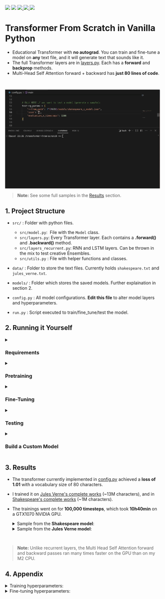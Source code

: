 <p align="left">
    <a href="https://github.com/eduardoleao052/Transformer-from-scratch/pulse" alt="Activity">
        <img src="https://img.shields.io/github/commit-activity/m/eduardoleao052/Transformer-from-scratch" /></a>
    <a href="https://github.com/eduardoleao052/Transformer-from-scratch/graphs/contributors" alt="Contributors">
        <img src="https://img.shields.io/github/contributors/eduardoleao052/Transformer-from-scratch" /></a>
    <a href="https://www.python.org/">
        <img src="https://img.shields.io/badge/language-Python-blue">
    </a>
    <a href="mailto:eduardoleao052@usp.br">
        <img src="https://img.shields.io/badge/-Email-red?style=flat-square&logo=gmail&logoColor=white">
    </a>
    <a href=""https://www.linkedin.com/in/eduardoleao052/">
        <img src="https://img.shields.io/badge/-Linkedin-blue?style=flat-square&logo=linkedin">
    </a>
</p>

# Transformer From Scratch in Vanilla Python
- Educational Transformer with __no autograd__. You can train and fine-tune a model on <b>any</b> text file, and it will generate text that sounds like it.
- The full Transformer layers are in [layers.py](src/layers.py). Each has a __forward__ and __backprop__ methods.
- Multi-Head Self Attention forward + backward has __just 80 lines of code__.

<br/>

<p align="center">
<img src="src/assets/transformer.gif" width="665" align="middle"  />
</p>

> **Note:** See some full samples in the [Results](#3-results) section.



## 1. Project Structure
- `src/` : Folder with python files.
  - `src/model.py`:  File with the `Model` class.
  - `src/layers.py`: Every Transformer layer. Each contains a __.forward()__ and __.backward()__ method.
  - `src/layers_recurrent.py`: RNN and LSTM layers. Can be thrown in the mix to test creative Ensembles.
  - `src/utils.py` : File with helper functions and classes.
- `data/` : Folder to store the text files. Currently holds `shakespeare.txt` and `jules_verne.txt`.

- `models/` : Folder which stores the saved models. Further explaination in section 2.

- `config.py` : All model configurations. <b>Edit this file</b> to alter model layers and hyperparameters.
  
- `run.py` : Script executed to train/fine_tune/test the model.
    
## 2. Running it Yourself
<details>
<summary> <h3> Requirements </h3> </summary>
  
- The required packages are listed in `recquirements.txt`.
- The torch tensors make computation a little faster, and so are is used on the Transformer implementation. However, autograd is NOT used. All backpropagation is manually implemented.
- The requirements can be installed on a virtual environment with the command:
```
pip install -r requirements.txt
```
- To run, install the necessary requirements and a text corpus (any text you wish to replicate, .txt format).
- Please download your text file in the data directory.
> **Note:** The training is by default implemented to detect CUDA availability, and run on CUDA if found.

</details>
<details>
<summary> <h3> Pretraining </h3> </summary>

- To pretrain a Transformer on language modeling (predicting next character), first go into `config.py` and chose the necessary arguments.
- In the `training_params` dictionary, choose:
  - `--corpus` (name of file in data directory with the text you want to train the model on)
  - `--to_path` (.json file that will be created to store the model) <b>[OPTIONAL]</b>
- And you can choose the hyperparameters (although the defaults work pretty well):
  
- Finally, simply run on terminal:
```
python3 run.py --train --config=config.py
```
- You can kill the training at any time. This will NOT corrupt the saved models.
> **Note:** for pretraining deep Transformers (many Blocks in series), a really large text corpus is necessary. I obtained reasonably good results with >1M characters. If you want to alter layers/dimensions, do so in the [config.py](config.py) file, as described in the __Build the Model__ section.

</details>
<details>
<summary> <h3> Fine-Tuning </h3> </summary>

- To fine-tune a Transformer on a given text file, go to `config.py` and choose the arguments:
- In the `fine_tuning_params` dictionary, choose:
  - `--corpus` (name of file in data directory with the text you want to train the model on)
  - `--from_path` (.json file that contains pretrained model)
  - `--to_path` (.json file that will be created to store the model) <b>[OPTIONAL]</b>
- And you can choose the hyperparameters (although the defaults work pretty well).
  
- Finally, simply run on terminal:
```
python3 run.py --fine_tune --config=config.py
```

> **Note:** For fine-tuning, a you can get adventurous with smaller text files. I obtained good results with a ~10K character Bee Gees songs text file.

</details>
<details>
<summary> <h3> Testing </h3> </summary>

- To test your Transformer, go to `config.py` and choose the arguments:
- In the `testing_params` dictionary, choose:
  - `--from_path`: (.json file that contains pretrained model)
  - `--testing_corpus`: (optionally, add a text corpus to generate a loss metric)
  - `seed`: (the start to the string your model generates, it has to "continue" it) <b>[OPTIONAL]</b>
  - `evaluation_n_timesteps`: (how many characters will be generated, "sounding" like the source text) <b>[OPTIONAL]</b>

- `model_layers` will not be accessed during testing, as you will use the layers of the pretrained model.

- Finally, simply run on terminal:
```
python3 run.py --test --config=config.py
```
> **Note:** The testing script does not access any hyperparametes, because the model is already trained.

</details>
<details>
<summary> <h3> Build a Custom Model </h3> </summary>
  
- To customize the model layers, go into [config.py](config.py) and edit the `model_layers` dictionary.
  > **Note:** Each layer takes as arguments the input and output sizes. The first layer must be a `Embedding` layer with input size equals `vocab_size`. The last layer must be a `CrossEntropyLoss` layer with the previous layer's output size equals `vocab_size`.
  <details>
  <summary> You may chose among <b>the following layers</b>: </summary>

    - Transformer Layers:
      - `Embedding` (first layer, turns input indexes into vectors)
      - `PositionalEmbedding` (second layer, adds position information to every timestep of the input)
      - `TemporalDense` (simple fully-connected layer)
      - `MultiHeadSelfAttention` (core of the transformer, calculates weighted sum of inputs)
      - `Block` (full transformer block - connects MHSA and Dense layers with residuals and LayerNorm)
      - `Dropout` (can be added after layers to apply dropout)
      - `CrossEntropyLoss` (last layer, returns probabilities for next generated character)
    - Extra recurrent layers:
      - `RNN` (Recurrent Neural Network layer)
      - `LSTM` (Long Short Term Memory layer)

  </details>
</details>

## 3. Results
- The transformer currently implemented in [config.py](config.py) achieved a __loss of 1.01__ with a vocabulary size of 80 characters.
- I trained it on [Jules Verne's complete works](data/) (~13M characters), and in [Shakespeare's complete works](data/) (~1M characters).
- The trainings went on for __100,000 timesteps__, which took __10h40min__ on a GTX1070 NVIDIA GPU.


    <details>
    <summary> Sample from the <b>Shakespeare model</b>: </summary>
        
    ```
    LUCIO:
    Nay, now blame me and my fantasy!
    As thou shalt know now I do love,
    Love the blessed strength of our embrace.
    
    DUKE VINCENTIO:
    Dark not is thou will here, poor boy!
    What thou hast is a judgment taint,
    And, as much as thou love is real,
    Thou heart wilt shred apart.
    
    LUCIO:
    Thou rascal! How, my lord, would you rather,
    Conspire on me, betray my friendsip,
    But I shall now bear my own fate.
    I care not, O drunk power: I part with thee,
    I care not, thy firm foe: and he comes not.
    ```
    
    </details>

    <details>
    <summary> Sample from the <b>Jules Verne model</b>: </summary>
    
    ```
    Nemo led the frigate by large rocks, the prey which the present
    forest of waves marked. But they planted cries surrounded by waters
    of prayers and tunnels of the large ocean. Besides, they were going
    on to the shore.
    The lowest appliances, with peculiar results, hung patterns and
    frosts to the bottom, accompanied by the dominion of a strange sound,
    was everything that could not be left in this part of the Arctic Circle,
    and manufactured at the end of the Rio Norway Island.
    The western Norwegian crew was unaccustomed, and the heat of hunger had
    their best to remain again. The next danger of twelve miles was from the
    Andara, unable to cross the fierce diamond waves with the hollow.
    ```
    
    </details>

<br/>

> **Note:** Unlike recurrent layers, the Multi Head Self Attention forward and backward passes ran many times faster on the GPU than on my M2 CPU.


## 4. Appendix
<details>
<summary> Training hyperparameters: </summary>
  
  - `n_iter` (number of times the model will run a full sequence during training)
  - `n_timesteps` (number of characters the model can accept as input at once)
  - `batch_size` (number of parallel iterations the model will run)
  - `learning_rate` (scalar regulating how quickly model parameters change. Should be smaller for fine-tuning)
  - `regularization`: (scalar regulating size of weights and overfitting) <b>[OPTIONAL]</b>
  - `dropout_prob`: (percentage of weights to be zeroed by dropout layer) <b>[OPTIONAL]</b>
  - `patience` (after how many evaluations  without improvement should the learning rate be reduced) <b>[OPTIONAL]</b>
  - `evaluation_interval`: (interval of iterations between evaluation steps) <b>[OPTIONAL]</b>
  - `evaluation_n_timesteps`: (number of characters to be generated in the sample every evaluation) <b>[OPTIONAL]</b>

</details>
<details>
<summary> Fine-tuning hyperparameters: </summary>
  
  - `n_iter` (number of times the model will run a full sequence during training)
  - `n_timesteps` (number of characters the model will see/predict on each iteration in `n_iter`)
  - `batch_size` (number of parallel iterations the model will run)
  - `learning_rate` (scalar regulating how quickly model parameters change)
  - `regularization`: (scalar regulating size of weights and overfitting) <b>[OPTIONAL]</b>
  - `patience` (after how many iterations  without improvement should the learning rate be reduced) <b>[OPTIONAL]</b>
  - `dropout_prob`: (percentage of weights to be zeroed by dropout layer) <b>[OPTIONAL]</b>
  - `evaluation_interval`: (interval of iterations between evaluation steps) <b>[OPTIONAL]</b>
  - `evaluation_n_timesteps`: (number of characters to be generated in the sample every evaluation) <b>[OPTIONAL]</b>
  > **Note:** `model_layers` will not be accessed during fine-tuning, as the layers of the pretrained model will be automatically loaded.


</details>

